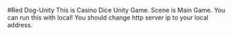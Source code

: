 #Red Dog-Unity
This is Casino Dice Unity Game.
Scene is Main Game.
You can run this with local!
You should change http server ip to your local address.
